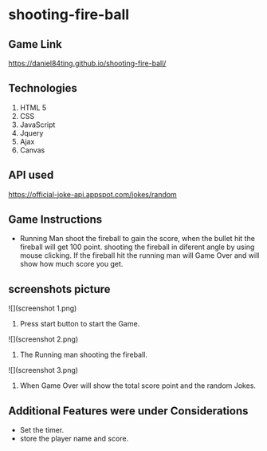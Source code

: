 # shooting-fire-ball

## Game Link
https://daniel84ting.github.io/shooting-fire-ball/

## Technologies
1. HTML 5
1. CSS
1. JavaScript
1. Jquery
1. Ajax
1. Canvas

## API used
https://official-joke-api.appspot.com/jokes/random

## Game Instructions 
- Running Man shoot the fireball to gain the score, when the bullet hit the fireball will get 100 point. shooting the fireball in diferent angle by using mouse clicking. If the fireball hit the running man will Game Over and will show how much score you get.

## screenshots picture
![](screenshot 1.png)
1. Press start button to start the Game.

![](screenshot 2.png)
1. The Running man shooting the fireball. 

![](screenshot 3.png)
1. When Game Over will show the total score point and the random Jokes.

## Additional Features were under Considerations
- Set the timer.
- store the player name and score.